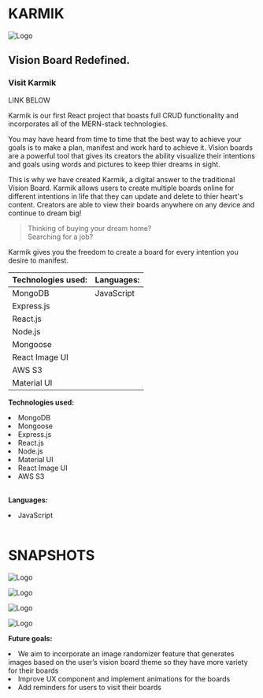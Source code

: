 <h1>KARMIK</h1>


![Logo](https://i.imgur.com/dSBMO79.png)


<h2>Vision Board Redefined.</h2>

<h3>Visit Karmik</h3>
LINK BELOW 

Karmik is our first React project that boasts full CRUD functionality and incorporates all of the MERN-stack technologies. 

You may have heard from time to time that the best way to achieve your goals is to make a plan, manifest and work hard to achieve it. Vision boards are a powerful tool that gives its creators the ability visualize their intentions and goals using words and pictures to keep thier dreams in sight. 

This is why we have created Karmik, a digital answer to the traditional Vision Board. Karmik allows users to create multiple boards online for different intentions in life that they can update and delete to thier heart's content. Creators are able to view their boards anywhere on any device and continue to dream big! 

>Thinking of buying your dream home? <br />
>Searching for a job? 

Karmik gives you the freedom to create a board for every intention you desire to manifest.  

**Technologies used:** |    **Languages:**
-----------------------|--------------------
 |     MongoDB        |     JavaScript   |
  |     Express.js      |               |
  |     React.js        |             |
   |    Node.js         |              |     
   |    Mongoose     |                 |  
 |    React Image UI     |                 |  
  |    AWS S3    |                 |  
   |    Material UI     |                 |  


**Technologies used:**

<li>MongoDB</li>
<li>Mongoose</li>
<li>Express.js</li>
<li>React.js</li>
<li>Node.js</li>
<li>Material UI</li>
<li>React Image UI</li>
<li>AWS S3</li>
<br />

**Languages:**
<li>JavaScript</li>
<br />


**<h1>SNAPSHOTS</h1>**

![Logo](https://i.imgur.com/IICvEAJ.png)


![Logo](https://i.imgur.com/cy5DS6n.png)


![Logo](https://i.imgur.com/ZWQejYS.png)


![Logo](https://i.imgur.com/4bbfRJj.png)




**Future goals:**

<li>We aim to incorporate an image randomizer feature that generates images based on the user’s vision board theme so they have more variety for their boards</li>
<li>Improve UX component and implement animations for the boards</li>
<li>Add reminders for users to visit their boards</li>
